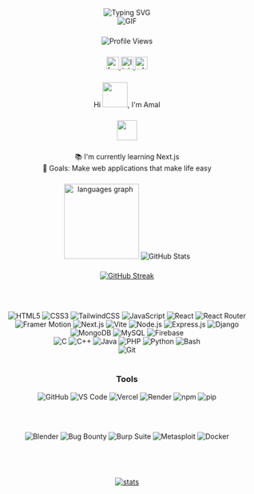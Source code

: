 <div align="center">
  <img src="https://readme-typing-svg.demolab.com?font=Fira+Code&weight=600&size=28&duration=3000&pause=1000&color=6CE4F7&center=true&vCenter=true&multiline=true&repeat=false&width=700&height=70&lines=Amal+Jose;" alt="Typing SVG" />
</div>

<div align="center">
  <img src="https://user-images.githubusercontent.com/73097560/115834477-dbab4500-a447-11eb-908a-139a6edaec5c.gif" alt="GIF" />
</div>

###

<div align="center">
  <img src="https://komarev.com/ghpvc/?username=AmalJose664&style=for-the-badge&color=0e75b6&label=Profile+Views" alt="Profile Views">
</div>

###

<div align="center">
  <a href="https://www.facebook.com/amal.jose.758399/" target="_blank">
    <img src="https://img.shields.io/static/v1?message=Facebook&logo=facebook&label=&color=1877F2&logoColor=white&labelColor=&style=for-the-badge" height="25" alt="facebook logo"  />
  </a>
  <a href="https://www.linkedin.com/in/amal-jose-7a20a6249/" target="_blank">
    <img src="https://img.shields.io/static/v1?message=LinkedIn&logo=linkedin&label=&color=0077B5&logoColor=white&labelColor=&style=for-the-badge" height="25" alt="linkedin logo"  />
  </a>
  <a href="https://wa.me/8301943079" target="_blank">
    <img src="https://img.shields.io/static/v1?message=Whatsapp&logo=whatsapp&label=&color=25D366&logoColor=white&labelColor=&style=for-the-badge" height="25" alt="whatsapp logo"  />
  </a>
</div>

###

<div align="center">Hi <img src="https://i.ibb.co.com/tHbZrZ5/hi.gif" width="50px" height="50px">, I'm Amal</div>

###

<h3 align="center"><img src = "https://media2.giphy.com/media/ZGHpWzdOEkMKtwLqdc/giphy.gif?cid=ecf05e47a0n3gi1bfqntqmob8g9aid1oyj2wr3ds3mg700bl&rid=giphy.gif" width="40px" height="40px"></h3>

###

<div align="center">
  📚 I'm currently learning Next.js<br>
 🎯 Goals: Make web applications that make life easy
</div>

###

<div align="center">
  <span>
   <img src="https://github-readme-stats.vercel.app/api/top-langs?username=AmalJose664&locale=en&hide_title=false&layout=compact&card_width=320&langs_count=5&theme=dark&hide_border=false&order=2" height="150" alt="languages graph"  />
  </span>
  <span>
    <img src="https://github-readme-stats.vercel.app/api?username=AmalJose664&show_icons=true&theme=dark&locale" alt="GitHub Stats">
  </span>
</div>

###

<div align="center">
  <a href="https://git.io/streak-stats">
     <img src="https://streak-stats.demolab.com?user=AmalJose664&theme=radical&border_radius=12&card_width=500&card_height=200" alt="GitHub Streak" />
  </a>
	
</div>

###

<br>
<h3 align="center"></h3>
<div align="center">
  <img src="https://img.shields.io/badge/HTML5-E34F26?style=for-the-badge&logo=html5&logoColor=white" alt="HTML5">
<img src="https://img.shields.io/badge/CSS3-1572B6?style=for-the-badge&logo=css3&logoColor=white" alt="CSS3">
<img src="https://img.shields.io/badge/TailwindCSS-06B6D4?style=for-the-badge&logo=tailwindcss&logoColor=white" alt="TailwindCSS">
<img src="https://img.shields.io/badge/JavaScript-F7DF1E?style=for-the-badge&logo=javascript&logoColor=black" alt="JavaScript">
<img src="https://img.shields.io/badge/React-61DAFB?style=for-the-badge&logo=react&logoColor=black" alt="React">
<img src="https://img.shields.io/badge/React_Router-CA4245?style=for-the-badge&logo=reactrouter&logoColor=white" alt="React Router">
<img src="https://img.shields.io/badge/Framer%20Motion-0055FF?style=for-the-badge&logo=framer&logoColor=white" alt="Framer Motion">
<img src="https://img.shields.io/badge/Next.js-000000?style=for-the-badge&logo=nextdotjs&logoColor=white" alt="Next.js">
<img src="https://img.shields.io/badge/Vite-646CFF?style=for-the-badge&logo=vite&logoColor=white" alt="Vite">

<img src="https://img.shields.io/badge/Node.js-339933?style=for-the-badge&logo=nodedotjs&logoColor=white" alt="Node.js">
<img src="https://img.shields.io/badge/Express.js-000000?style=for-the-badge&logo=express&logoColor=white" alt="Express.js">
<img src="https://img.shields.io/badge/Django-092E20?style=for-the-badge&logo=django&logoColor=white" alt="Django">
<img src="https://img.shields.io/badge/MongoDB-47A248?style=for-the-badge&logo=mongodb&logoColor=white" alt="MongoDB">
<img src="https://img.shields.io/badge/MySQL-4479A1?style=for-the-badge&logo=mysql&logoColor=white" alt="MySQL">
<img src="https://img.shields.io/badge/Firebase-FFCA28?style=for-the-badge&logo=firebase&logoColor=white" alt="Firebase">
<br>
<img src="https://img.shields.io/badge/C-A8B9CC?style=for-the-badge&logo=c&logoColor=white" alt="C">
<img src="https://img.shields.io/badge/C++-00599C?style=for-the-badge&logo=c%2B%2B&logoColor=white" alt="C++">
<img src="https://img.shields.io/badge/Java-007396?style=for-the-badge&logo=java&logoColor=white" alt="Java">
<img src="https://img.shields.io/badge/PHP-777BB4?style=for-the-badge&logo=php&logoColor=white" alt="PHP">
<img src="https://img.shields.io/badge/Python-3776AB?style=for-the-badge&logo=python&logoColor=white" alt="Python">
<img src="https://img.shields.io/badge/Bash-121011?style=for-the-badge&logo=gnubash&logoColor=white" alt="Bash">
<br>
<img src="https://img.shields.io/badge/Git-F05032?style=for-the-badge&logo=git&logoColor=white" alt="Git">

</div>
<br>

###

<h3 align="center">Tools</h3>
<div align="center">
  	<img src="https://img.shields.io/badge/GitHub-181717?style=for-the-badge&logo=github&logoColor=white" alt="GitHub">
  	<img src="https://img.shields.io/badge/VS_Code-007ACC?style=for-the-badge&logo=visualstudiocode&logoColor=white" alt="VS Code">
  	<img src="https://img.shields.io/badge/Vercel-000000?style=for-the-badge&logo=vercel&logoColor=white" alt="Vercel">
	<img src="https://img.shields.io/badge/Render-46E3B7?style=for-the-badge&logo=render&logoColor=black" alt="Render">
	<img src="https://img.shields.io/badge/npm-CB3837?style=for-the-badge&logo=npm&logoColor=white" alt="npm">
	<img src="https://img.shields.io/badge/pip-3776AB?style=for-the-badge&logo=pypi&logoColor=white" alt="pip">

</div>

###

<br>
<h3 align="center"></h3>
<div align="center">

  <img src="https://img.shields.io/badge/Blender-F5792A?style=for-the-badge&logo=blender&logoColor=white" alt="Blender">
  <img src="https://img.shields.io/badge/Bug%20Bounty-222222?style=for-the-badge&logo=hackthebox&logoColor=9FEF00" alt="Bug Bounty">
  <img src="https://img.shields.io/badge/Burp%20Suite-FF6600?style=for-the-badge&logo=burpsuite&logoColor=white" alt="Burp Suite">
  <img src="https://img.shields.io/badge/Metasploit-2361A0?style=for-the-badge&logo=metasploit&logoColor=white" alt="Metasploit">
  <img src="https://img.shields.io/badge/Docker-2496ED?style=for-the-badge&logo=docker&logoColor=white" alt="Docker">

</div>

###

<br>
<br>
<br>
<div align="center">
  <a href="https://git.io/streak-stats">
     <img src="https://github-contributor-stats.vercel.app/api?username=AmalJose664&limit=5&theme=dark&combine_all_yearly_contributions=true" alt="stats">
  </a>
	
</div>

###
